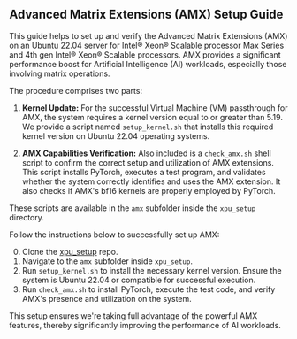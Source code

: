 ## Advanced Matrix Extensions (AMX) Setup Guide

This guide helps to set up and verify the Advanced Matrix Extensions (AMX) on an Ubuntu 22.04 server for Intel® Xeon® Scalable processor Max Series and 4th gen Intel® Xeon® Scalable processors. AMX provides a significant performance boost for Artificial Intelligence (AI) workloads, especially those involving matrix operations.

The procedure comprises two parts:

1. **Kernel Update:** For the successful Virtual Machine (VM) passthrough for AMX, the system requires a kernel version equal to or greater than 5.19. We provide a script named `setup_kernel.sh` that installs this required kernel version on Ubuntu 22.04 operating systems.

2. **AMX Capabilities Verification:** Also included is a `check_amx.sh` shell script to confirm the correct setup and utilization of AMX extensions. This script installs PyTorch, executes a test program, and validates whether the system correctly identifies and uses the AMX extension. It also checks if AMX's bf16 kernels are properly employed by PyTorch.

These scripts are available in the `amx` subfolder inside the `xpu_setup` directory.

Follow the instructions below to successfully set up AMX:

0. Clone the [xpu_setup](https://github.com/rahulunair/xpu_setup.git) repo.
1. Navigate to the `amx` subfolder inside `xpu_setup`.
2. Run `setup_kernel.sh` to install the necessary kernel version. Ensure the system is Ubuntu 22.04 or compatible for successful execution.
3. Run `check_amx.sh` to install PyTorch, execute the test code, and verify AMX's presence and utilization on the system.

This setup ensures we're taking full advantage of the powerful AMX features, thereby significantly improving the performance of AI workloads.

